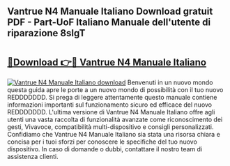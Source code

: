 ## Vantrue N4 Manuale Italiano Download gratuit PDF - Part-UoF Italiano Manuale dell'utente di riparazione 8slgT

# <h2><a href="http://df9mrt5.blite.top/?on=Vantrue+N4+Manuale+Italiano">🔗Download 👉🔴 Vantrue N4 Manuale Italiano</a></h2>

[![Vantrue N4 Manuale Italiano download](https://i.imgur.com/lujVjoI.png)](http://df9mrt5.blite.top/?on=Vantrue+N4+Manuale+Italiano)
Benvenuti in un nuovo mondo questa guida apre le porte a un nuovo mondo di possibilità con il tuo nuovo REDDDDDDD. Si prega di leggere attentamente questo manuale contiene informazioni importanti sul funzionamento sicuro ed efficace del nuovo REDDDDDDD. L'ultima versione di Vantrue N4 Manuale Italiano offre agli utenti una vasta raccolta di funzionalità avanzate come riconoscimento dei gesti, Vivavoce, compatibilità multi-dispositivo e consigli personalizzati. Confidiamo che Vantrue N4 Manuale Italiano sia stata una risorsa chiara e concisa per i tuoi sforzi per conoscere le specifiche del tuo nuovo dispositivo. In caso di domande o dubbi, contattare il nostro team di assistenza clienti.
